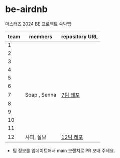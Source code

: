 # be-airdnb

마스터즈 2024 BE 프로젝트 숙박앱

| team | members | repository URL |
| ---- | ------- | -------------- |
| 1    |         |                |
| 2    |         |                |
| 3    |         |                |
| 4    |         |                |
| 5    |         |                |
| 6    |         |                |
| 7    |   Soap , Senna      |       [7팀 레포](https://github.com/CodeSquad24-Study/be-airdnb)         |
| 8    |         |                |
| 9    |         |                |
| 10   |         |                |
| 11   |         |                |
| 12   |샤피, 실브|[12팀 레포](https://github.com/codesquad-masters2024-airdnb-team12/be-airdnb)|

- 팀 정보를 업데이트해서 main 브랜치로 PR 보내 주세요.
